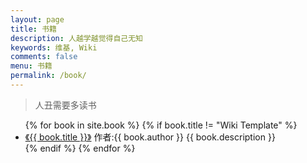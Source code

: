 ```yaml
---
layout: page
title: 书籍
description: 人越学越觉得自己无知
keywords: 维基, Wiki
comments: false
menu: 书籍
permalink: /book/
---
```


> 人丑需要多读书

<ul class="listing">
{% for book in site.book %}
{% if book.title != "Wiki Template" %}
<li class="listing-item"><a href="{{ book.url }}">《{{ book.title }}》</a>&nbsp;作者:{{ book.author }}&nbsp;{{ book.description }}</li>
{% endif %}
{% endfor %}
</ul>
